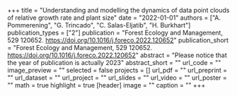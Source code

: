 +++
title = "Understanding and modelling the dynamics of data point clouds of relative growth rate and plant size"
date = "2022-01-01"
authors = ["A. Pommerening", "G. Trincado", "C. Salas-Eljatib", "H. Burkhart"]
publication_types = ["2"]
publication = "Forest Ecology and Management, 529 120652. https://doi.org/10.1016/j.foreco.2022.120652"
publication_short = "Forest Ecology and Management, 529 120652. https://doi.org/10.1016/j.foreco.2022.120652"
abstract = "Please notice that the year of publication is actually 2023"
abstract_short = ""
url_code = ""
image_preview = ""
selected = false
projects = []
url_pdf = ""
url_preprint = ""
url_dataset = ""
url_project = ""
url_slides = ""
url_video = ""
url_poster = ""
math = true
highlight = true
[header]
image = ""
caption = ""
+++

